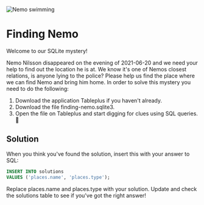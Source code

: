 ![Nemo swimming](https://media.giphy.com/media/11OoTctG5cjn0s/giphy.gif)
# Finding Nemo

Welcome to our SQLite mystery!

Nemo Nilsson disappeared on the evening of 2021-06-20 and we need your help to find out the location he is at. 
We know it's one of Nemos closest relations, is anyone lying to the police? 
Please help us find the place where we can find Nemo and bring him home.
In order to solve this mystery you need to do the following:

1. Download the application Tableplus if you haven't already.
2. Download the file finding-nemo.sqlite3.
3. Open the file on Tableplus and start digging for clues using SQL queries. :mag_right:


## Solution
When you think you've found the solution, insert this with your answer to SQL:

```sql
INSERT INTO solutions
VALUES ('places.name', 'places.type');
```

Replace places.name and places.type with your solution. Update and check the solutions table to see if you've got the right answer!

